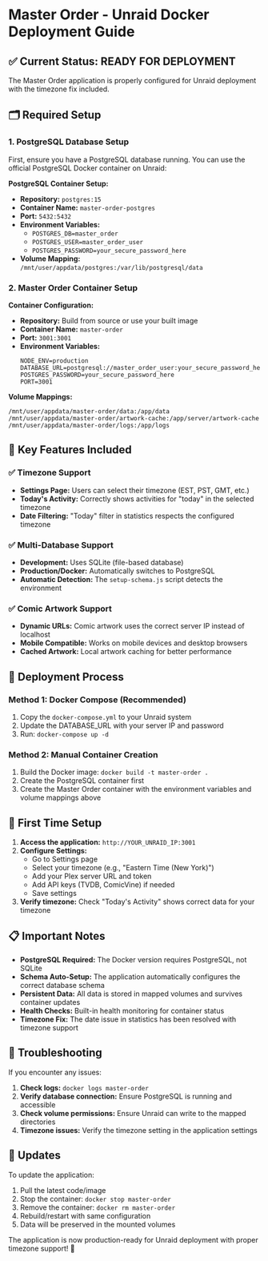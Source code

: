 # Master Order - Unraid Docker Deployment Guide

## ✅ Current Status: READY FOR DEPLOYMENT

The Master Order application is properly configured for Unraid deployment with the timezone fix included.

## 🗂️ Required Setup

### 1. PostgreSQL Database Setup
First, ensure you have a PostgreSQL database running. You can use the official PostgreSQL Docker container on Unraid:

**PostgreSQL Container Setup:**
- **Repository:** `postgres:15`
- **Container Name:** `master-order-postgres` 
- **Port:** `5432:5432`
- **Environment Variables:**
  - `POSTGRES_DB=master_order`
  - `POSTGRES_USER=master_order_user`
  - `POSTGRES_PASSWORD=your_secure_password_here`
- **Volume Mapping:** `/mnt/user/appdata/postgres:/var/lib/postgresql/data`

### 2. Master Order Container Setup

**Container Configuration:**
- **Repository:** Build from source or use your built image
- **Container Name:** `master-order`
- **Port:** `3001:3001`
- **Environment Variables:**
  ```
  NODE_ENV=production
  DATABASE_URL=postgresql://master_order_user:your_secure_password_here@192.168.1.113:5432/master_order
  POSTGRES_PASSWORD=your_secure_password_here
  PORT=3001
  ```

**Volume Mappings:**
```
/mnt/user/appdata/master-order/data:/app/data
/mnt/user/appdata/master-order/artwork-cache:/app/server/artwork-cache  
/mnt/user/appdata/master-order/logs:/app/logs
```

## 🔧 Key Features Included

### ✅ Timezone Support
- **Settings Page:** Users can select their timezone (EST, PST, GMT, etc.)
- **Today's Activity:** Correctly shows activities for "today" in the selected timezone
- **Date Filtering:** "Today" filter in statistics respects the configured timezone

### ✅ Multi-Database Support  
- **Development:** Uses SQLite (file-based database)
- **Production/Docker:** Automatically switches to PostgreSQL
- **Automatic Detection:** The `setup-schema.js` script detects the environment

### ✅ Comic Artwork Support
- **Dynamic URLs:** Comic artwork uses the correct server IP instead of localhost
- **Mobile Compatible:** Works on mobile devices and desktop browsers
- **Cached Artwork:** Local artwork caching for better performance

## 🚀 Deployment Process

### Method 1: Docker Compose (Recommended)
1. Copy the `docker-compose.yml` to your Unraid system
2. Update the DATABASE_URL with your server IP and password
3. Run: `docker-compose up -d`

### Method 2: Manual Container Creation
1. Build the Docker image: `docker build -t master-order .`
2. Create the PostgreSQL container first
3. Create the Master Order container with the environment variables and volume mappings above

## 🔧 First Time Setup

1. **Access the application:** `http://YOUR_UNRAID_IP:3001`
2. **Configure Settings:**
   - Go to Settings page
   - Select your timezone (e.g., "Eastern Time (New York)")
   - Add your Plex server URL and token
   - Add API keys (TVDB, ComicVine) if needed
   - Save settings
3. **Verify timezone:** Check "Today's Activity" shows correct data for your timezone

## 📋 Important Notes

- **PostgreSQL Required:** The Docker version requires PostgreSQL, not SQLite
- **Schema Auto-Setup:** The application automatically configures the correct database schema
- **Persistent Data:** All data is stored in mapped volumes and survives container updates
- **Health Checks:** Built-in health monitoring for container status
- **Timezone Fix:** The date issue in statistics has been resolved with timezone support

## 🐛 Troubleshooting

If you encounter any issues:
1. **Check logs:** `docker logs master-order`
2. **Verify database connection:** Ensure PostgreSQL is running and accessible
3. **Check volume permissions:** Ensure Unraid can write to the mapped directories
4. **Timezone issues:** Verify the timezone setting in the application settings

## 🔄 Updates

To update the application:
1. Pull the latest code/image
2. Stop the container: `docker stop master-order`
3. Remove the container: `docker rm master-order`
4. Rebuild/restart with same configuration
5. Data will be preserved in the mounted volumes

The application is now production-ready for Unraid deployment with proper timezone support! 🎉
